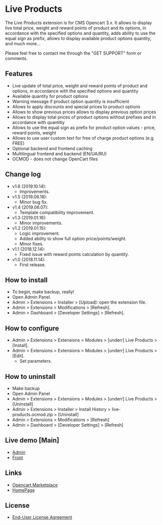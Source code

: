 # Live Products
The Live Products extension is for CMS Opencart 3.x. It allows to display live total price, weight and reward points of product and its options, in accordance with the specified options and quantity, adds ability to use the equal sign as prefix, allows to display available  product options quantity, and much more...

Please feel free to contact me through the "GET SUPPORT" form or comments.

## Features
* Live update of total price, weight and reward points of product and options, in accordance with the specified options and quantity
* Available quantity for product options
* Warning message if product option quantity is insufficient
* Allows to apply discounts and special prices to product options
* Allows to show previous prices allows to display previous option prices
* Allows to display total prices of product options without prefixes and in accordance with quantitiy
* Allows to use the equal sign as prefix for product option values - price, reward points, weight
* Allows to use user custom text for free of charge product options (e.g. FREE)
* Optional backend and frontend caching
* Multilingual frontend and backend  (EN/UA/RU)
* OCMOD - does not change OpenCart files

## Change log
* v1.6 (2019.10.14):
  * Improvements.
* v1.5 (2019.06.18):
  * Minor bug fix.
* v1.4 (2019.06.07):
  * Template compatibility improvement.
* v1.3 (2019.01.16):
  * Minor improvements.
* v1.2 (2019.01.15):
  * Logic improvement.
  * Added ability to show full option price/points/weight.
  * Minor fixes.
* v1.1 (2018.12.14):
  * Fixed issue with reward points calculation by quantity.
* v1.0 (2018.11.14):
  * First release.

## How to install
* To begin, make backup, really!
* Open Admin Panel.
* Admin > Extensions > Installer > [Upload]: open the extension file.
* Admin > Extensions > Modifications > [Refresh].
* Admin > Dashboard > [Developer Settings] > [Refresh].

## How to configure
* Admin > Extensions > Extensions > Modules > [underr] Live Products > [Install].
* Admin > Extensions > Extensions > Modules > [underr] Live Products > [Edit].
    * Set parameters.

## How to uninstall
* Make backup
* Open Admin Panel
* Admin > Extensions > Extensions > Modules > [underr] Live Products > [Uninstall]
* Admin > Extensions > Installer > Install History > live-products.ocmod.zip > [Uninstall]
* Admin > Extensions > Modifications > [Refresh]
* Admin > Dashboard > [Developer Settings] > [Refresh]

## Live demo [Main]
* [Admin](http://ocmod.freevar.com/oc3020/b/admin/index.php?route=extension/module/live_products)
* [Front](http://ocmod.freevar.com/oc3020/b)

## Links
* [Opencart Marketplace](https://www.opencart.com/index.php?route=marketplace/extension/info&extension_id=35460)
* [HomePage](https://underr.space/en/notes/projects/project-013.html)

## License
* [End-User License Agreement](https://raw.githubusercontent.com/underr-ua/ocmod3-live-products/master/EULA.txt)

